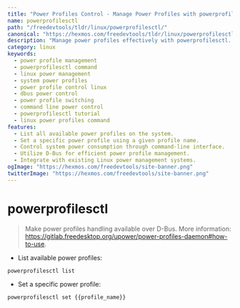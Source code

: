 ```yaml
---
title: "Power Profiles Control - Manage Power Profiles with powerprofilesctl | Online Free DevTools by Hexmos"
name: powerprofilesctl
path: "/freedevtools/tldr/linux/powerprofilesctl/"
canonical: "https://hexmos.com/freedevtools/tldr/linux/powerprofilesctl/"
description: "Manage power profiles effectively with powerprofilesctl. List available profiles and set specific profiles easily via command line. Free online tool, no registration required."
category: linux
keywords:
  - power profile management
  - powerprofilesctl command
  - linux power management
  - system power profiles
  - power profile control linux
  - dbus power control
  - power profile switching
  - command line power control
  - powerprofilesctl tutorial
  - linux power profiles command
features:
  - List all available power profiles on the system.
  - Set a specific power profile using a given profile name.
  - Control system power consumption through command-line interface.
  - Utilize D-Bus for efficient power profile management.
  - Integrate with existing Linux power management systems.
ogImage: "https://hexmos.com/freedevtools/site-banner.png"
twitterImage: "https://hexmos.com/freedevtools/site-banner.png"
---
```


# powerprofilesctl

> Make power profiles handling available over D-Bus.
> More information: <https://gitlab.freedesktop.org/upower/power-profiles-daemon#how-to-use>.

- List available power profiles:

`powerprofilesctl list`

- Set a specific power profile:

`powerprofilesctl set {{profile_name}}`
